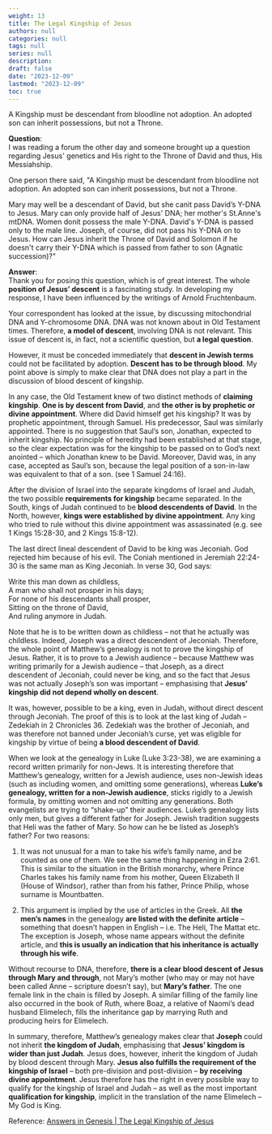 ```yaml
---
weight: 13
title: The Legal Kingship of Jesus
authors: null
categories: null
tags: null
series: null
description: 
draft: false
date: "2023-12-09"
lastmod: "2023-12-09"
toc: true
---
```


<!--more-->

A Kingship must be descendant from bloodline not adoption. An adopted son can inherit possessions, but not a Throne.

<b>Question</b>:   
I was reading a forum the other day and someone brought up a question regarding Jesus' genetics and His right to the Throne of David and thus, His Messiahship.

One person there said, "A Kingship must be descendant from bloodline not adoption. An adopted son can inherit possessions, but not a Throne.

Mary may well be a descendant of David, but she canit pass David’s Y-DNA to Jesus. Mary can only provide half of Jesus' DNA; her mother's St.Anne's mtDNA. Women donit possess the male Y-DNA. David's Y-DNA is passed only to the male line. Joseph, of course, did not pass his Y-DNA on to Jesus. How can Jesus inherit the Throne of David and Solomon if he doesn't carry their Y-DNA which is passed from father to son (Agnatic succession)?"

<b>Answer</b>:  
 Thank you for posing this question, which is of great interest. The whole <b>position of Jesus’ descent</b> is a fascinating study. In developing my response, I have been influenced by the writings of Arnold Fruchtenbaum.

Your correspondent has looked at the issue, by discussing mitochondrial DNA and Y-chromosome DNA. DNA was not known about in Old Testament times. Therefore, <b>a model of descent</b>, involving DNA is not relevant. This issue of descent is, in fact, not a scientific question, but <b>a legal question</b>.

However, it must be conceded immediately that <b>descent in Jewish terms</b> could not be facilitated by adoption. <b>Descent has to be through blood</b>. My point above is simply to make clear that DNA does not play a part in the discussion of blood descent of kingship.

In any case, the Old Testament knew of two distinct methods of <b>claiming kingship</b>. <b>One is by descent from David</b>, and <b>the other is by prophetic or divine appointment</b>. Where did David himself get his kingship? It was by prophetic appointment, through Samuel. His predecessor, Saul was similarly appointed. There is no suggestion that Saul’s son, Jonathan, expected to inherit kingship. No principle of heredity had been established at that stage, so the clear expectation was for the kingship to be passed on to God’s next anointed – which Jonathan knew to be David. Moreover, David was, in any case, accepted as Saul’s son, because the legal position of a son-in-law was equivalent to that of a son. (see 1 Samuel 24:16).

After the division of Israel into the separate kingdoms of Israel and Judah, the two possible <b>requirements for kingship</b> became separated. In the South, kings of Judah continued to be <b>blood descendents of David</b>. In the North, however, <b>kings were established by divine appointment</b>. Any king who tried to rule without this divine appointment was assassinated (e.g. see 1 Kings 15:28-30, and 2 Kings 15:8-12).

The last direct lineal descendent of David to be king was Jeconiah. God rejected him because of his evil. The Coniah mentioned in Jeremiah 22:24-30 is the same man as King Jeconiah. In verse 30, God says:

Write this man down as childless,  
A man who shall not prosper in his days;  
For none of his descendants shall prosper,  
Sitting on the throne of David,  
And ruling anymore in Judah. 

Note that he is to be written down as childless – not that he actually was childless. Indeed, Joseph was a direct descendent of Jeconiah. Therefore, the whole point of Matthew’s genealogy is not to prove the kingship of Jesus. Rather, it is to prove to a Jewish audience – because Matthew was writing primarily for a Jewish audience – that Joseph, as a direct descendent of Jeconiah, could never be king, and so the fact that Jesus was not actually Joseph’s son was important – emphasising that <b>Jesus’ kingship did not depend wholly on descent</b>.

It was, however, possible to be a king, even in Judah, without direct descent through Jeconiah. The proof of this is to look at the last king of Judah – Zedekiah in 2 Chronicles 36. Zedekiah was the brother of Jeconiah, and was therefore not banned under Jeconiah’s curse, yet was eligible for kingship by virtue of being <b>a blood descendent of David</b>.

When we look at the genealogy in Luke (Luke 3:23-38), we are examining a record written primarily for non-Jews. It is interesting therefore that Matthew’s genealogy, written for a Jewish audience, uses non-Jewish ideas (such as including women, and omitting some generations), whereas <b>Luke’s genealogy, written for a non-Jewish audience</b>, sticks rigidly to a Jewish formula, by omitting women and not omitting any generations. Both evangelists are trying to “shake-up” their audiences. Luke’s genealogy lists only men, but gives a different father for Joseph. Jewish tradition suggests that Heli was the father of Mary. So how can he be listed as Joseph’s father? For two reasons:

1. It was not unusual for a man to take his wife’s family name, and be counted as one of them. We see the same thing happening in Ezra 2:61. This is similar to the situation in the British monarchy, where Prince Charles takes his family name from his mother, Queen Elizabeth II (House of Windsor), rather than from his father, Prince Philip, whose surname is Mountbatten.

2. This argument is implied by the use of articles in the Greek. All <b>the men’s names</b> in the genealogy <b>are listed with the definite article</b> – something that doesn’t happen in English – i.e. The Heli, The Mattat etc. The exception is Joseph, whose name appears without the definite article, and <b>this is usually an indication that his inheritance is actually through his wife</b>.

Without recourse to DNA, therefore, <b>there is a clear blood descent of Jesus through Mary and through</b>, not Mary’s mother (who may or may not have been called Anne – scripture doesn’t say), but <b>Mary’s father</b>. The one female link in the chain is filled by Joseph. A similar filling of the family line also occurred in the book of Ruth, where Boaz, a relative of Naomi’s dead husband Elimelech, fills the inheritance gap by marrying Ruth and producing heirs for Elimelech.

In summary, therefore, Matthew’s genealogy makes clear that <b>Joseph</b> could not inherit <b>the kingdom of Judah</b>, emphasising that <b>Jesus’ kingdom is wider than just Judah</b>. Jesus does, however, inherit the kingdom of Judah by blood descent through Mary. <b>Jesus also fulfills the requirement of the kingship of Israel</b> – both pre-division and post-division – <b>by receiving divine appointment</b>. Jesus therefore has the right in every possible way to qualify for the kingship of Israel and Judah – as well as the most important <b>qualification for kingship</b>, implicit in the translation of the name Elimelech – My God is King. 

Reference: <a href = "https://answersingenesis.org/jesus/birth/the-legal-kingship-of-jesus/" target="_blank" rel="noopener noreferrer">Answers in Genesis | The Legal Kingship of Jesus</a>